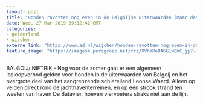 ```yaml
---
layout: post
title: "Honden ravotten nog even in de Balgoijse uiterwaarden (maar dat mag straks dus niet meer)"
date: Wed, 27 Mar 2019 09:12:42 GMT
categories: 
- gelderland 
- wijchen 
externe_link: "https://www.ad.nl/wijchen/honden-ravotten-nog-even-in-de-balgoijse-uiterwaarden-maar-dat-mag-straks-dus-niet-meer~a47a4d69/"
feature_image: "https://images4.persgroep.net/rcs/XVhYRoDA6G1w8mC_jj7--DRx2yk/diocontent/144227573/_fitwidth/400/?appId=21791a8992982cd8da851550a453bd7f&quality=0.7"
---
```


BALGOIJ/ NIFTRIK - Nog voor de zomer gaat er een algemeen losloopverbod gelden voor honden in de uiterwaarden van Balgoij en het overgrote deel van het aangrenzende schiereiland Loonse Waard. Alleen op velden direct rond de jachthaventerreinen, en op een strook strand ten westen van haven De Batavier, hoeven viervoeters straks niet aan de lijn.

